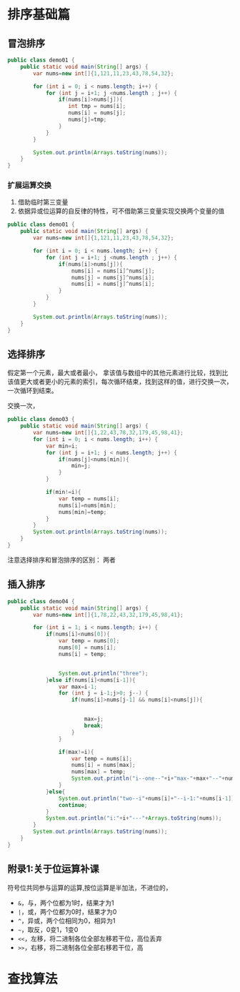 

# 排序基础篇



## 冒泡排序



```java
public class demo01 {
    public static void main(String[] args) {
        var nums=new int[]{1,121,11,23,43,78,54,32};

        for (int i = 0; i < nums.length; i++) {
            for (int j = i+1; j <nums.length ; j++) {
                if(nums[i]>nums[j]){
                   int tmp = nums[i];
                   nums[i] = nums[j];
                   nums[j]=tmp;
                }
            }
        }

        System.out.println(Arrays.toString(nums));
    }
}
```



### 扩展运算交换

1. 借助临时第三变量
2. 依据异或位运算的自反律的特性，可不借助第三变量实现交换两个变量的值
```java
public class demo01 {
    public static void main(String[] args) {
        var nums=new int[]{1,121,11,23,43,78,54,32};

        for (int i = 0; i < nums.length; i++) {
            for (int j = i+1; j <nums.length ; j++) {
                if(nums[i]>nums[j]){
                   	nums[i] = nums[i]^nums[j];
					nums[j] = nums[j]^nums[i];
					nums[i] = nums[j]^nums[i];
                }
            }
        }

        System.out.println(Arrays.toString(nums));
    }
}
```


## 选择排序

假定第一个元素，最大或者最小，
拿该值与数组中的其他元素进行比较，找到比该值更大或者更小的元素的索引，每次循环结束，找到这样的值，进行交换一次，
一次循环到结束。


交换一次，


```java
public class demo03 {
    public static void main(String[] args) {
        var nums=new int[]{1,22,43,78,32,179,45,98,41};
        for (int i = 0; i < nums.length; i++) {
            var min=i;
            for (int j = i+1; j < nums.length; j++) {
                if(nums[j]<nums[min]){
                    min=j;
                }
            }

            if(min!=i){
                var temp = nums[i];
                nums[i]=nums[min];
                nums[min]=temp;
            }
        }
        System.out.println(Arrays.toString(nums));
    }
}
```

注意选择排序和冒泡排序的区别：
两者


## 插入排序

```java
public class demo04 {
    public static void main(String[] args) {
        var nums=new int[]{1,78,22,43,32,179,45,98,41};

        for (int i = 1; i < nums.length; i++) {
            if(nums[i]<nums[0]){
                var temp = nums[0];
                nums[0] = nums[i];
                nums[i] = temp;


                System.out.println("three");
            }else if(nums[i]<nums[i-1]){
                var max=i-1;
                for (int j = i-1;j>0; j--) {
                    if(nums[i]>nums[j-1] && nums[i]<nums[j]){


                        max=j;
                        break;
                    }
                }

                if(max!=i){
                    var temp = nums[i];
                    nums[i] = nums[max];
                    nums[max] = temp;
                    System.out.println("i--one--"+i+"max-"+max+"--"+nums[i]);
                }
            }else{
                System.out.println("two--i"+nums[i]+"--i-1:"+nums[i-1]);
                continue;
            }
            System.out.println("i:"+i+"---"+Arrays.toString(nums));
        }
        System.out.println(Arrays.toString(nums));
    }
}
```

## 附录1:关于位运算补课

符号位共同参与运算的运算,按位运算是半加法，不进位的，


- `&`，与，两个位都为1时，结果才为1
- `|`，或，两个位都为0时，结果才为0
- `^`，异或，两个位相同为0，相异为1
- `~`，取反，0变1，1变0
- `<<`，左移，将二进制各位全部左移若干位，高位丢弃
- `>>`，右移，将二进制各位全部右移若干位，高








# 查找算法


